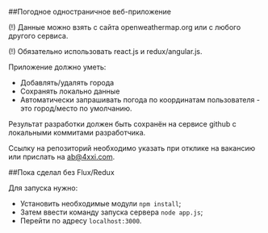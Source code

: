 ##Погодное одностраничное веб-приложение

(!) Данные можно взять с сайта openweathermap.org или с любого другого сервиса.

(!) Обязательно использовать react.js и redux/angular.js.

Приложение должно уметь:

* Добавлять/удалять города
* Сохранять локально данные
* Автоматически запрашивать погода по координатам пользователя - это город/место по умолчанию.

Результат разработки должен быть сохранён на сервисе github с локальными коммитами разработчика.

Ссылку на репозиторий необходимо указать при отклике на вакансию или прислать на ab@4xxi.com.

##Пока сделал без Flux/Redux

Для запуска нужно:

* Установить необходимые модули ```npm install```;
* Затем ввести команду запуска сервера ```node app.js```;
* Перейти по адресу ```localhost:3000```.
